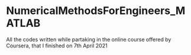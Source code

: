 # NumericalMethodsForEngineers_MATLAB
All the codes written while partaking in the online course offered by Coursera, that I finished on 7th April 2021
